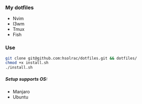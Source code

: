 ### My dotfiles 

- Nvim 
- I3wm
- Tmux 
- Fish

### Use 

```bash
git clone git@github.com:hsolrac/dotfiles.git && dotfiles/
chmod +x install.sh 
./install.sh
```


##### Setup supports OS:
 - Manjaro 
 - Ubuntu
